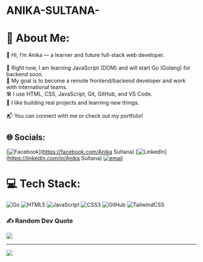 # ANIKA-SULTANA-

# 💫 About Me:
👋 Hi, I’m Anika — a learner and future full-stack web developer.<br><br>🔭 Right now, I am learning JavaScript (DOM) and will start Go (Golang) for backend soon.  <br>🎯 My goal is to become a remote frontend/backend developer and work with international teams.  <br>🛠️ I use HTML, CSS, JavaScript, Git, GitHub, and VS Code.  <br>🌱 I like building real projects and learning new things.<br><br>📬 You can connect with me or check out my portfolio!<br>


## 🌐 Socials:
[![Facebook](https://img.shields.io/badge/Facebook-%231877F2.svg?logo=Facebook&logoColor=white)](https://facebook.com/Anika Sultana) [![LinkedIn](https://img.shields.io/badge/LinkedIn-%230077B5.svg?logo=linkedin&logoColor=white)](https://linkedin.com/in/Anika Sultana) [![email](https://img.shields.io/badge/Email-D14836?logo=gmail&logoColor=white)](mailto:sultanaanika437@gmail.com) 

# 💻 Tech Stack:
![Go](https://img.shields.io/badge/go-%2300ADD8.svg?style=for-the-badge&logo=go&logoColor=white) ![HTML5](https://img.shields.io/badge/html5-%23E34F26.svg?style=for-the-badge&logo=html5&logoColor=white) ![JavaScript](https://img.shields.io/badge/javascript-%23323330.svg?style=for-the-badge&logo=javascript&logoColor=%23F7DF1E) ![CSS3](https://img.shields.io/badge/css3-%231572B6.svg?style=for-the-badge&logo=css3&logoColor=white) ![GitHub](https://img.shields.io/badge/github-%23121011.svg?style=for-the-badge&logo=github&logoColor=white) ![TailwindCSS](https://img.shields.io/badge/tailwindcss-%2338B2AC.svg?style=for-the-badge&logo=tailwind-css&logoColor=white)

### ✍️ Random Dev Quote
![](https://quotes-github-readme.vercel.app/api?type=horizontal&theme=radical)

---
[![](https://visitcount.itsvg.in/api?id=Anika1111122222&icon=0&color=0)](https://visitcount.itsvg.in)

